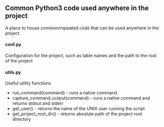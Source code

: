 ## Common Python3 code used anywhere in the project
A place to house common/repeated code that can be used anywhere in the project.

#### conf.py
Configuration for the project, such as table names and the path to the root of
the project

#### utils.py
Useful utility functions
* run_command(command) - runs a native command
* capture_command_output(command) - runs a native command and returns stdout and stderr
* get_user() - returns the name of the UNIX user running the script
* get_project_root_dir() - returns absolute path of the project root directory
